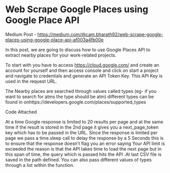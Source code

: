# Web Scrape Google Places using Google Place API

Medium Post - https://medium.com/@cam.bharath92/web-scrape-google-places-using-google-place-api-af003a4fb00e

In this post, we are going to discuss how to use Google Places API to extract nearby places for your work-related projects.

To start with you have to access https://cloud.google.com/ and create an account for yourself and then access console and click on start a project and navigate to credentials and generate an API Token Key. This API Key is used in the request URL.

The Nearby places are searched through values called types (eg- if you want to search for atms the type should be atm) different types can be found in onhttps://developers.google.com/places/supported_types

Code Attached 

At a time Google response is limited to 20 results per page and at the same time if the result is stored in the 2nd page it gives you a next_page_token key which has to be passed in the URL. Since the response is limited per page we pass a time.sleep call to delay the response by a 5 Seconds this is to ensure that the response doesn’t flag you an error saying Your API limit is exceeded the reason is that the API takes time to load the next page but in this span of time, the query which is passed hits the API .At last CSV file is saved in the path defined. You can also pass different values of types through a list within the function.




